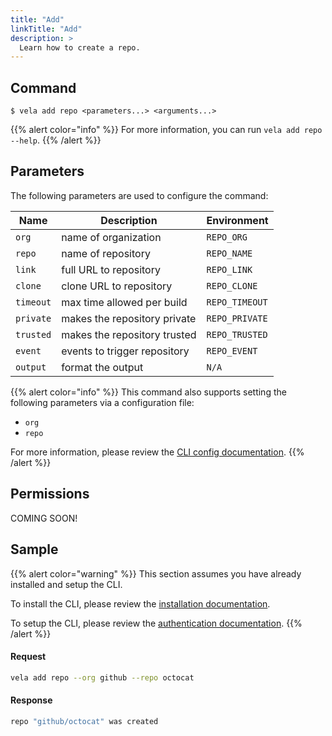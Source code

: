 ```yaml
---
title: "Add"
linkTitle: "Add"
description: >
  Learn how to create a repo.
---
```


## Command

```
$ vela add repo <parameters...> <arguments...>
```

{{% alert color="info" %}}
For more information, you can run `vela add repo --help`.
{{% /alert %}}

## Parameters

The following parameters are used to configure the command:

| Name      | Description                  | Environment    |
| --------- | ---------------------------- | -------------- |
| `org`     | name of organization         | `REPO_ORG`     |
| `repo`    | name of repository           | `REPO_NAME`    |
| `link`    | full URL to repository       | `REPO_LINK`    |
| `clone`   | clone URL to repository      | `REPO_CLONE`   |
| `timeout` | max time allowed per build   | `REPO_TIMEOUT` |
| `private` | makes the repository private | `REPO_PRIVATE` |
| `trusted` | makes the repository trusted | `REPO_TRUSTED` |
| `event`   | events to trigger repository | `REPO_EVENT`   |
| `output`  | format the output            | `N/A`          |

{{% alert color="info" %}}
This command also supports setting the following parameters via a configuration file:

* `org`
* `repo`

For more information, please review the [CLI config documentation](/docs/cli/config).
{{% /alert %}}

## Permissions

COMING SOON!

## Sample

{{% alert color="warning" %}}
This section assumes you have already installed and setup the CLI.

To install the CLI, please review the [installation documentation](/docs/cli/install).

To setup the CLI, please review the [authentication documentation](/docs/cli/authentication).
{{% /alert %}}

#### Request

```sh
vela add repo --org github --repo octocat
```

#### Response

```sh
repo "github/octocat" was created
```
